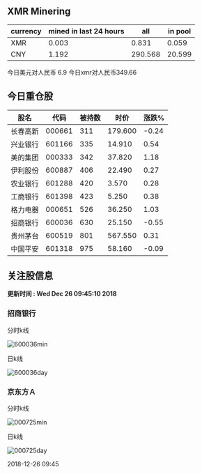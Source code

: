 ## XMR Minering

|currency|mined in last 24 hours|all|in pool|
|---|---|---|---|
|XMR|0.003|0.831|0.059|
|CNY|1.192|290.568|20.599|

今日美元对人民币 6.9	今日xmr对人民币349.66


## 今日重仓股 

|股名|代码|被持数|时价|涨跌%|
|---|---|---|---|---|
|长春高新|000661|311|179.600|-0.24|
|兴业银行|601166|335|14.910|0.54|
|美的集团|000333|342|37.820|1.18|
|伊利股份|600887|406|22.490|0.27|
|农业银行|601288|420|3.570|0.28|
|工商银行|601398|423|5.250|0.38|
|格力电器|000651|526|36.250|1.03|
|招商银行|600036|630|25.150|-0.55|
|贵州茅台|600519|801|567.550|0.31|
|中国平安|601318|975|58.160|-0.09|

## 关注股信息
**更新时间 : Wed Dec 26 09:45:10 2018**
### 招商银行 
分时k线

![600036min](http://image.sinajs.cn/newchart/min/n/sh600036.gif)

日k线

![600036day](http://image.sinajs.cn/newchart/daily/n/sh600036.gif)

### 京东方Ａ 
分时k线

![000725min](http://image.sinajs.cn/newchart/min/n/sz000725.gif)

日k线

![000725day](http://image.sinajs.cn/newchart/daily/n/sz000725.gif)

2018-12-26 09:45